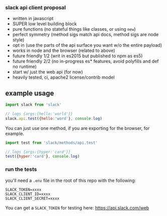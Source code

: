 ### slack api client proposal

- written in javascript 
- SUPER low level building block
- pure functions (no stateful things like classes, or using `new`)
- perfect symmetry (method sigs match api docs, method sigs are node style)
- opt in (use the parts of the api surface you want w/o the entire payload)
- works in node and the browser (related to above)
- future friendly 1/2 (writ in es2015 but published to npm as es5)
- future friendly 2/2 (no in-progress es* features, avoid polyfills and def no runtime)
- start w/ just the web api (for now)
- heavily tested, ci, apache2 license/contrib model

## example usage

```javascript
import slack from 'slack'

// logs {args:{hello:'world'}}
slack.api.test({hello:'word'}, console.log)
```

You can just use one method, if you are exporting for the browser, for example.

```javascript
import test from 'slack/methods/api.test'

// logs {args:{hyper:'card'}}
test({hyper:'card'}, console.log)
```

### run the tests

you'll need a `.env` file in the root of this repo with the following:

```
SLACK_TOKEN=xxxx
SLACK_CLIENT_ID=xxxx
SLACK_CLIENT_SECRET=xxxx
```

You can get a `SLACK_TOKEN` for testing here: https://api.slack.com/web
